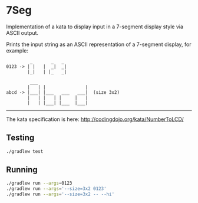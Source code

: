 # 7Seg

Implementation of a kata to display input in a 7-segment display style via ASCII output.

Prints the input string as an ASCII representation of a 7-segment display, for example:

```
         _       _   _
0123 -> | |   |  _|  _|
        |_|   | |_   _|

         ___
        |   | |               |
abcd -> |___| |___   ___   ___|  (size 3x2)
        |   | |   | |     |   |
        |   | |___| |___  |___|
```

---

The kata specification is here: http://codingdojo.org/kata/NumberToLCD/

## Testing

```sh
./gradlew test
```

## Running

```sh
./gradlew run --args=0123
./gradlew run --args='--size=3x2 0123'
./gradlew run --args='--size=3x2 -- --hi'
```

